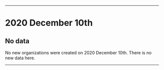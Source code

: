 
***

# 2020 December 10th

## No data

No new organizations were created on 2020 December 10th. There is no new data here.

***
